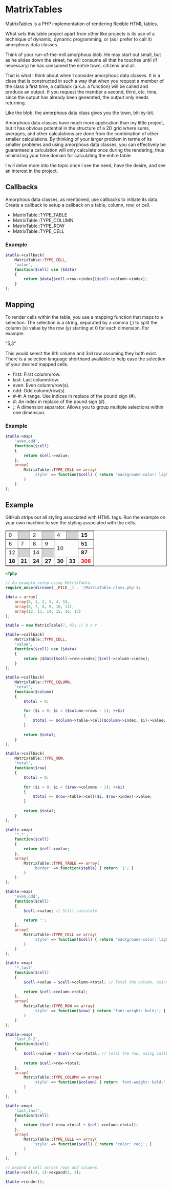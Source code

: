 MatrixTables
============

MatrixTables is a PHP implementation of rendering flexible HTML tables. 

What sets this table project apart from other like projects is its use of a technique of dynamic, dynamic programming, or 
(as I prefer to call it) amorphous data classes.

Think of your run-of-the-mill amorphous blob. He may start out small, but as he slides down the street, he will consume all that he touches until (if necessary) he has consumed the entire town, citizens and all.

That is what I think about when I consider amorphous data classes. It is a class that is constructed in such a way
that when you request a member of the class a first time, a callback (a.k.a. a function) will be called and produce an output. If you request the member a second, third, etc. time, since the output has already been generated, the output only needs returning.

Like the blob, the amorphous data class gives you the town, bit-by-bit.

Amorphous data classes have much more application than my little project, but it has obvious potential in the structure of a 2D grid where sums, averages, and other calculations are done from the combination of other smaller calculations. By thinking of your larger problem in terms of its smaller problems and using amorphous data classes, you can effectively be guaranteed a calculation will only calculate once during the rendering, thus minimizing your time domain for calculating the entire table.

I will delve more into the topic once I see the need, have the desire, and see an interest in the project.

## Callbacks

Amorphous data classes, as mentioned, use callbacks to initiate its data. Create a callback to setup a callback on a table, column, row, or cell.

* MatrixTable::TYPE_TABLE
* MatrixTable::TYPE_COLUMN
* MatrixTable::TYPE_ROW
* MatrixTable::TYPE_CELL

### Example

```php
$table->callback(
	MatrixTable::TYPE_CELL, 
	'value',
	function($cell) use ($data)
	{
		return $data[$cell->row->index][$cell->column->index];
	}
);
```

## Mapping

To render cells within the table, you use a mapping function that maps to a selection. The selection is a string, separated by a comma (,) to split the column (x) value by the row (y) starting at 0 for each dimension. For example:

"5,3"

This would select the 6th column and 3rd row assuming they both exist. There is a selection language shorthand available to help ease the selection of your desired mapped cells.

* first: First column/row.
* last: Last column/row.
* even: Even column/row(s).
* odd: Odd column/row(s).
* #-#: A range. Use indices in replace of the pound sign (#).
* #: An index in replace of the pound sign (#).
* ;: A dimension separator. Allows you to group multiple selections within one dimension.

### Example

```php
$table->map(
	'even,odd',
	function($cell)
	{
		return $cell->value;
	},
	array(
		MatrixTable::TYPE_CELL => array(
			'style' => function($cell) { return 'background-color: lightgrey;'; }
		)
	)
);
```

## Example

GitHub strips out all styling associated with HTML tags. Run the example on your own machine to see the styling associated with the cells.

<table border="1">
	<tr>
		<td colspan="1" rowspan="1">0</td>
		<td colspan="1" rowspan="1" style="background-color: lightgrey;"></td>
		<td colspan="1" rowspan="1">2</td>
		<td colspan="1" rowspan="1" style="background-color: lightgrey;"></td>
		<td colspan="1" rowspan="1">4</td>
		<td colspan="1" rowspan="1" style="background-color: lightgrey;"></td>
		<td colspan="1" rowspan="1" style="font-weight: bold;">15</td>
	</tr>
	<tr>
		<td colspan="1" rowspan="1">6</td>
		<td colspan="1" rowspan="1">7</td>
		<td colspan="1" rowspan="1">8</td>
		<td colspan="1" rowspan="1">9</td>
		<td colspan="2" rowspan="2">10</td>
		<td colspan="1" rowspan="1" style="font-weight: bold;">51</td>
	</tr>
	<tr>
		<td colspan="1" rowspan="1">12</td>
		<td colspan="1" rowspan="1" style="background-color: lightgrey;"></td>
		<td colspan="1" rowspan="1">14</td>
		<td colspan="1" rowspan="1" style="background-color: lightgrey;"></td>
		<td colspan="1" rowspan="1" style="font-weight: bold;">87</td>
	</tr>
	<tr style="font-weight: bold;">
		<td colspan="1" rowspan="1">18</td>
		<td colspan="1" rowspan="1">21</td>
		<td colspan="1" rowspan="1">24</td>
		<td colspan="1" rowspan="1">27</td>
		<td colspan="1" rowspan="1">30</td>
		<td colspan="1" rowspan="1">33</td>
		<td colspan="1" rowspan="1" style="color: red;" style="font-weight: bold;">306</td>
	</tr>
</table>

```php
<?php

// An example setup using MatrixTable.
require_once(dirname(__FILE__) . '/MatrixTable.class.php');

$data = array(
	array(0, 1, 2, 3, 4, 5),
	array(6, 7, 8, 9, 10, 11),
	array(12, 13, 14, 15, 16, 17)
);

$table = new MatrixTable(7, 4); // X x Y

$table->callback(
	MatrixTable::TYPE_CELL, 
	'value',
	function($cell) use ($data)
	{
		return @$data[$cell->row->index][$cell->column->index];
	}
);

$table->callback(
	MatrixTable::TYPE_COLUMN, 
	'total',
	function($column)
	{
		$total = 0;
			
		for ($i = 0; $i < ($column->rows - 1); ++$i)
		{
			$total += $column->table->cell($column->index, $i)->value;
		}
		
		return $total;
	}
);

$table->callback(
	MatrixTable::TYPE_ROW, 
	'total',
	function($row)
	{
		$total = 0;
			
		for ($i = 0; $i < ($row->columns - 1); ++$i)
		{
			$total += $row->table->cell($i, $row->index)->value;
		}
		
		return $total;
	}
);

$table->map(
	'*,*', 
	function($cell)
	{
		return $cell->value;
	},
	array(
		MatrixTable::TYPE_TABLE => array(
			'border' => function($table) { return '1'; }
		)
	)
);

$table->map(
	'even,odd',
	function($cell)
	{
		$cell->value; // Still calculate.
		
		return '';
	},
	array(
		MatrixTable::TYPE_CELL => array(
			'style' => function($cell) { return 'background-color: lightgrey;'; }
		)
	)
);

$table->map(
	'*,last',
	function($cell)
	{
		$cell->value = $cell->column->total; // Total the column, using callbacks. Guaranteed to run only once.
	
		return $cell->column->total;
	},
	array(
		MatrixTable::TYPE_ROW => array(
			'style' => function($row) { return 'font-weight: bold;'; }
		)
	)
);

$table->map(
	'last,0-2',
	function($cell)
	{
		$cell->value = $cell->row->total; // Total the row, using callbacks. Guaranteed to run only once.
	
		return $cell->row->total;
	},
	array(
		MatrixTable::TYPE_COLUMN => array(
			'style' => function($column) { return 'font-weight: bold;'; }
		)
	)
);

$table->map(
	'last,last',
	function($cell)
	{
		return ($cell->row->total + $cell->column->total);
	},
	array(
		MatrixTable::TYPE_CELL => array(
			'style' => function($cell) { return 'color: red;'; }
		)
	)
);

// Expand a cell across rows and columns.
$table->cell(4, 1)->expand(2, 2);

$table->render();
```

